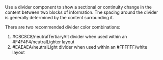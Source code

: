 Use a divider component to show a sectional or continuity change in the content between two blocks of information. The spacing around the divider is generally determined by the content surrounding it.

There are two recommended divider color combinations:

1. #C8C8C8/neutralTertiaryAlt divider when used within an #F4F4F4/neutralLighter layout
1. #EAEAEA/neutralLight divider when used within an #FFFFFF/white layout